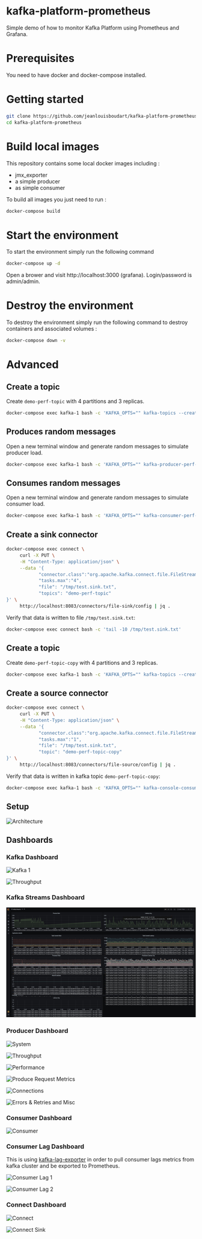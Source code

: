 # kafka-platform-prometheus

Simple demo of how to monitor Kafka Platform using Prometheus and Grafana.

# Prerequisites

You need to have docker and docker-compose installed.

# Getting started

```bash
git clone https://github.com/jeanlouisboudart/kafka-platform-prometheus.git
cd kafka-platform-prometheus
```

# Build local images
This repository contains some local docker images including :
* jmx_exporter
* a simple producer
* as simple consumer

To build all images you just need to run :

```bash
docker-compose build
```

# Start the environment
To start the environment simply run the following command
```bash
docker-compose up -d
```

Open a brower and visit http://localhost:3000 (grafana).
Login/password is admin/admin.

# Destroy the environment
To destroy the environment simply run the following command to destroy containers and associated volumes :
```bash
docker-compose down -v
```

# Advanced

## Create a topic

Create `demo-perf-topic` with 4 partitions and 3 replicas.

```bash
docker-compose exec kafka-1 bash -c 'KAFKA_OPTS="" kafka-topics --create --partitions 4 --replication-factor 3 --topic demo-perf-topic --zookeeper zookeeper-1:2181'
```

## Produces random messages

Open a new terminal window and generate random messages to simulate producer load.

```bash
docker-compose exec kafka-1 bash -c 'KAFKA_OPTS="" kafka-producer-perf-test --throughput 500 --num-records 100000000 --topic demo-perf-topic --record-size 100 --producer-props bootstrap.servers=kafka-1:9092'
```

## Consumes random messages

Open a new terminal window and generate random messages to simulate consumer load.

```bash
docker-compose exec kafka-1 bash -c 'KAFKA_OPTS="" kafka-consumer-perf-test --messages 100000000 --threads 1 --topic demo-perf-topic --broker-list kafka-1:9092 --timeout 60000'
```

## Create a sink connector

```bash
docker-compose exec connect \
     curl -X PUT \
     -H "Content-Type: application/json" \
     --data '{
            "connector.class":"org.apache.kafka.connect.file.FileStreamSinkConnector",
            "tasks.max":"4",
            "file": "/tmp/test.sink.txt",
            "topics": "demo-perf-topic"
}' \
     http://localhost:8083/connectors/file-sink/config | jq .
```

Verify that data is written to file `/tmp/test.sink.txt`:

```bash
docker-compose exec connect bash -c 'tail -10 /tmp/test.sink.txt'
```

## Create a topic

Create `demo-perf-topic-copy` with 4 partitions and 3 replicas.

```bash
docker-compose exec kafka-1 bash -c 'KAFKA_OPTS="" kafka-topics --create --partitions 4 --replication-factor 3 --topic demo-perf-topic-copy --zookeeper zookeeper-1:2181'
```

## Create a source connector

```bash
docker-compose exec connect \
     curl -X PUT \
     -H "Content-Type: application/json" \
     --data '{
            "connector.class":"org.apache.kafka.connect.file.FileStreamSourceConnector",
            "tasks.max":"1",
            "file": "/tmp/test.sink.txt",
            "topic": "demo-perf-topic-copy"
}' \
     http://localhost:8083/connectors/file-source/config | jq .
```

Verify that data is written in kafka topic `demo-perf-topic-copy`:

```bash
docker-compose exec kafka-1 bash -c 'KAFKA_OPTS="" kafka-console-consumer -bootstrap-server kafka-1:9092 --topic demo-perf-topic-copy --from-beginning --max-messages 10'
```


## Setup

![Architecture](./images/monitoring.setup.svg)

## Dashboards


### Kafka Dashboard

![Kafka 1](./images/kafka1.jpg)

![Throughput](./images/kafka2.jpg)

### Kafka Streams Dashboard

![Metrics](./images/streams1.jpg)

### Producer Dashboard

![System](./images/producer1.jpg)

![Throughput](./images/producer2.jpg)

![Performance](./images/producer3.jpg)

![Produce Request Metrics](./images/producer4.jpg)

![Connections](./images/producer5.jpg)

![Errors & Retries and Misc](./images/producer6.jpg)


### Consumer Dashboard

![Consumer](./images/consumer1.jpg)

### Consumer Lag Dashboard

This is using [kafka-lag-exporter](https://github.com/lightbend/kafka-lag-exporter) in order to pull consumer lags metrics from kafka cluster and be exported to Prometheus.

![Consumer Lag 1](./images/consumerlag1.jpg)

![Consumer Lag 2](./images/consumerlag2.jpg)

### Connect Dashboard

![Connect](./images/connect1.jpg)

![Connect Sink](./images/connect2.jpg)
